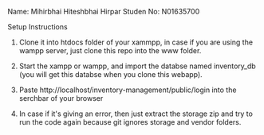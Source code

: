 Name: Mihirbhai Hiteshbhai Hirpar
Studen No: N01635700

Setup Instructions

1. Clone it into htdocs folder of your xammpp, in case if you are using the wampp server, just clone this repo into the www folder.

2. Start the xampp or wampp, and import the databse named inventory_db (you will get this databse when you clone this webapp).

3. Paste http://localhost/inventory-management/public/login into the serchbar of your browser

4. In case if it's giving an error, then just extract the storage zip and try to run the code again because git ignores storage and vendor folders.


